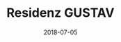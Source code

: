 ---
title:          "Residenz GUSTAV"
date:           "2018-07-05"
draft:          false
robotsExclude:  true
---